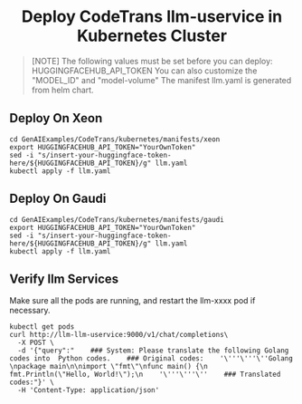 <h1 align="center" id="title">Deploy CodeTrans llm-uservice in Kubernetes Cluster</h1>

> [NOTE]
> The following values must be set before you can deploy:
> HUGGINGFACEHUB_API_TOKEN
> You can also customize the "MODEL_ID" and "model-volume"
> The manifest llm.yaml is generated from helm chart.

## Deploy On Xeon

```
cd GenAIExamples/CodeTrans/kubernetes/manifests/xeon
export HUGGINGFACEHUB_API_TOKEN="YourOwnToken"
sed -i "s/insert-your-huggingface-token-here/${HUGGINGFACEHUB_API_TOKEN}/g" llm.yaml
kubectl apply -f llm.yaml
```

## Deploy On Gaudi

```
cd GenAIExamples/CodeTrans/kubernetes/manifests/gaudi
export HUGGINGFACEHUB_API_TOKEN="YourOwnToken"
sed -i "s/insert-your-huggingface-token-here/${HUGGINGFACEHUB_API_TOKEN}/g" llm.yaml
kubectl apply -f llm.yaml
```

## Verify llm Services

Make sure all the pods are running, and restart the llm-xxxx pod if necessary.

```
kubectl get pods
curl http://llm-llm-uservice:9000/v1/chat/completions\
  -X POST \
  -d '{"query":"    ### System: Please translate the following Golang codes into  Python codes.    ### Original codes:    '\'''\'''\''Golang    \npackage main\n\nimport \"fmt\"\nfunc main() {\n    fmt.Println(\"Hello, World!\");\n    '\'''\'''\''    ### Translated codes:"}' \
  -H 'Content-Type: application/json'
```
